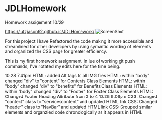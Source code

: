 # JDLHomework
Homework assignment 10/29


https://lutzjason92.github.io/JDLHomework/
![ScreenShot](/JDLHomework/assets/images/appScreenshot.png)

For this project I have Refactored the code making it more accessible and streamlined for other developers by using symantic wording of elements and organized the CSS page for greater efficiency. 

This is my first homework assignment. In lue of working git push commands, I've notated my edits here for the time being. 

10.28 7:41pm
HTML: added Alt tags to all IMG files
HTML: within "body" changed "div" to "content" for Contents Class Elements
HTML: within "body" changed "div" to "benefits" for Benefits Class Elements
HTML: within "body" changed "div" to "Footer" for Footer Class Elements
HTML: Changed Footer Heading Attribute from 3 to 4
10.28 8:08pm
CSS: Changed "content" class to "servicescontent" and updated HTML link
CSS: Changed "header" class to "NavBar" and updated HTML link
CSS: Grouped similar elements and organzied code chronologically as it appears in HTML

 
